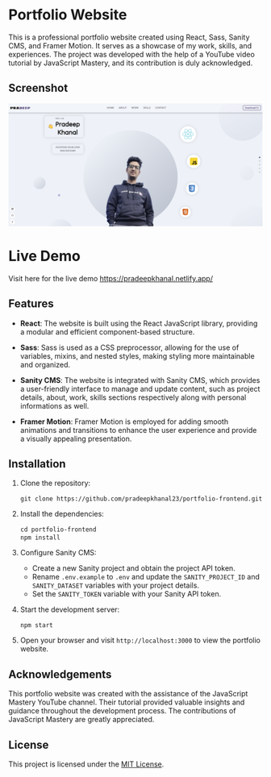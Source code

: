 # Portfolio Website

This is a professional portfolio website created using React, Sass, Sanity CMS, and Framer Motion. It serves as a showcase of my work, skills, and experiences. The project was developed with the help of a YouTube video tutorial by JavaScript Mastery, and its contribution is duly acknowledged.

## Screenshot

![Portfolio Website Screenshot](./src/assets/Screenshot%202023-07-06%20at%2012.02.04%20pm.png)

# Live Demo

Visit here for the live demo https://pradeepkhanal.netlify.app/

## Features

- **React**: The website is built using the React JavaScript library, providing a modular and efficient component-based structure.

- **Sass**: Sass is used as a CSS preprocessor, allowing for the use of variables, mixins, and nested styles, making styling more maintainable and organized.

- **Sanity CMS**: The website is integrated with Sanity CMS, which provides a user-friendly interface to manage and update content, such as project details, about, work, skills sections respectively along with personal informations as well.

- **Framer Motion**: Framer Motion is employed for adding smooth animations and transitions to enhance the user experience and provide a visually appealing presentation.

## Installation

1. Clone the repository:

   ```
   git clone https://github.com/pradeepkhanal23/portfolio-frontend.git
   ```

2. Install the dependencies:

   ```
   cd portfolio-frontend
   npm install
   ```

3. Configure Sanity CMS:

   - Create a new Sanity project and obtain the project API token.
   - Rename `.env.example` to `.env` and update the `SANITY_PROJECT_ID` and `SANITY_DATASET` variables with your project details.
   - Set the `SANITY_TOKEN` variable with your Sanity API token.

4. Start the development server:

   ```
   npm start
   ```

5. Open your browser and visit `http://localhost:3000` to view the portfolio website.

## Acknowledgements

This portfolio website was created with the assistance of the JavaScript Mastery YouTube channel. Their tutorial provided valuable insights and guidance throughout the development process. The contributions of JavaScript Mastery are greatly appreciated.

## License

This project is licensed under the [MIT License](LICENSE).
